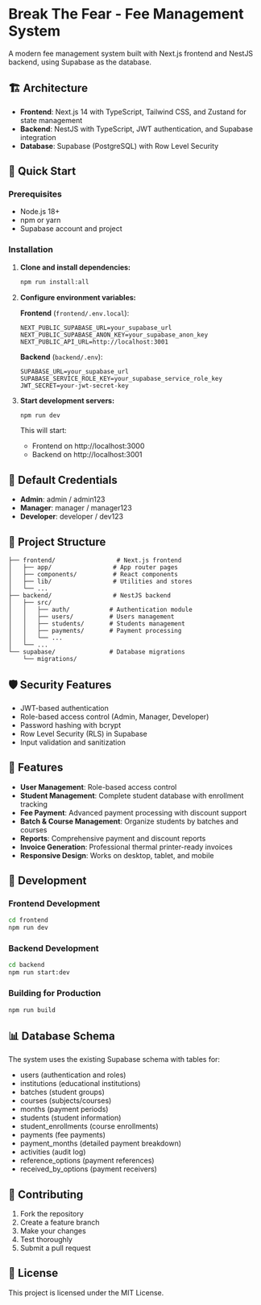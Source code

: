# Break The Fear - Fee Management System

A modern fee management system built with Next.js frontend and NestJS backend, using Supabase as the database.

## 🏗️ Architecture

- **Frontend**: Next.js 14 with TypeScript, Tailwind CSS, and Zustand for state management
- **Backend**: NestJS with TypeScript, JWT authentication, and Supabase integration
- **Database**: Supabase (PostgreSQL) with Row Level Security

## 🚀 Quick Start

### Prerequisites

- Node.js 18+ 
- npm or yarn
- Supabase account and project

### Installation

1. **Clone and install dependencies:**
   ```bash
   npm run install:all
   ```

2. **Configure environment variables:**
   
   **Frontend** (`frontend/.env.local`):
   ```env
   NEXT_PUBLIC_SUPABASE_URL=your_supabase_url
   NEXT_PUBLIC_SUPABASE_ANON_KEY=your_supabase_anon_key
   NEXT_PUBLIC_API_URL=http://localhost:3001
   ```
   
   **Backend** (`backend/.env`):
   ```env
   SUPABASE_URL=your_supabase_url
   SUPABASE_SERVICE_ROLE_KEY=your_supabase_service_role_key
   JWT_SECRET=your-jwt-secret-key
   ```

3. **Start development servers:**
   ```bash
   npm run dev
   ```

   This will start:
   - Frontend on http://localhost:3000
   - Backend on http://localhost:3001

## 🔐 Default Credentials

- **Admin**: admin / admin123
- **Manager**: manager / manager123  
- **Developer**: developer / dev123

## 📁 Project Structure

```
├── frontend/                 # Next.js frontend
│   ├── app/                 # App router pages
│   ├── components/          # React components
│   ├── lib/                 # Utilities and stores
│   └── ...
├── backend/                 # NestJS backend
│   ├── src/
│   │   ├── auth/           # Authentication module
│   │   ├── users/          # Users management
│   │   ├── students/       # Students management
│   │   ├── payments/       # Payment processing
│   │   └── ...
│   └── ...
└── supabase/               # Database migrations
    └── migrations/
```

## 🛡️ Security Features

- JWT-based authentication
- Role-based access control (Admin, Manager, Developer)
- Password hashing with bcrypt
- Row Level Security (RLS) in Supabase
- Input validation and sanitization

## 🎯 Features

- **User Management**: Role-based access control
- **Student Management**: Complete student database with enrollment tracking
- **Fee Payment**: Advanced payment processing with discount support
- **Batch & Course Management**: Organize students by batches and courses
- **Reports**: Comprehensive payment and discount reports
- **Invoice Generation**: Professional thermal printer-ready invoices
- **Responsive Design**: Works on desktop, tablet, and mobile

## 🔧 Development

### Frontend Development
```bash
cd frontend
npm run dev
```

### Backend Development
```bash
cd backend
npm run start:dev
```

### Building for Production
```bash
npm run build
```

## 📊 Database Schema

The system uses the existing Supabase schema with tables for:
- users (authentication and roles)
- institutions (educational institutions)
- batches (student groups)
- courses (subjects/courses)
- months (payment periods)
- students (student information)
- student_enrollments (course enrollments)
- payments (fee payments)
- payment_months (detailed payment breakdown)
- activities (audit log)
- reference_options (payment references)
- received_by_options (payment receivers)

## 🤝 Contributing

1. Fork the repository
2. Create a feature branch
3. Make your changes
4. Test thoroughly
5. Submit a pull request

## 📄 License

This project is licensed under the MIT License.